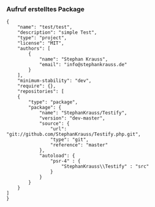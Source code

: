### Aufruf erstelltes Package

    {
        "name": "test/test",
        "description": "simple Test",
        "type": "project",
        "license": "MIT",
        "authors": [
            {
                "name": "Stephan Krauss",
                "email": "info@stephankrauss.de"
            }
        ],
        "minimum-stability": "dev",
        "require": {},
        "repositories": [
        {
            "type": "package",
            "package": {
                "name": "StephanKrauss/Testify",
                "version": "dev-master",
                "source": {
                    "url": "git://github.com/StephanKrauss/Testify.php.git",
                    "type": "git",
                    "reference": "master"
                },
                "autoload": {
                    "psr-4" : {
                        "StephanKrauss\\Testify" : "src"
                    }
                }
            }
        }
    ]
    }